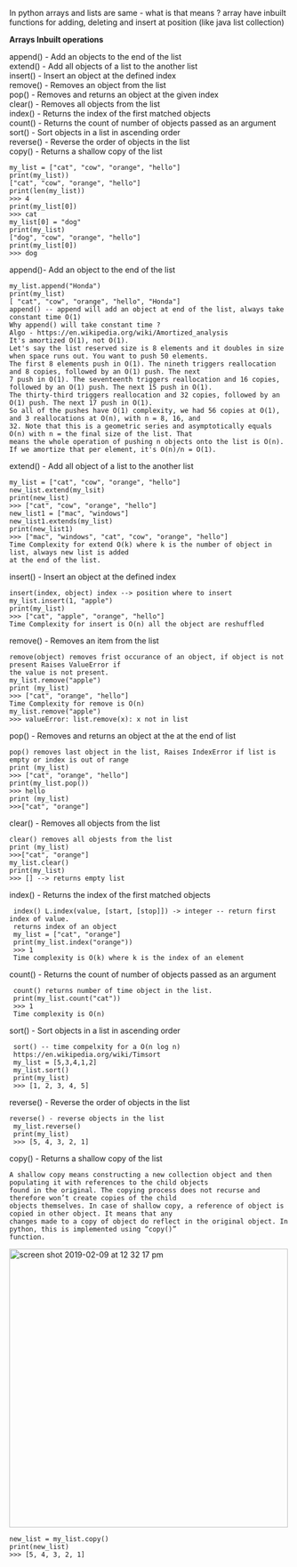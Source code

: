 
 In python arrays and lists are same - what is that means ? array have inbuilt functions for adding, 
 deleting and insert at position (like java list collection) 
 
 **Arrays Inbuilt operations**

append() - Add an objects to the end of the list <br />
extend() - Add all objects of a list to the another list <br />
insert() - Insert an object at the defined index <br />
remove() - Removes an object from the list <br />
pop() - Removes and returns an object at the given index <br />
clear() - Removes all objects from the list <br />
index() - Returns the index of the first matched objects <br />
count() - Returns the count of number of objects passed as an argument <br />
sort() - Sort objects in a list in ascending order <br />
reverse() - Reverse the order of objects in the list <br />
copy() - Returns a shallow copy of the list <br />


    my_list = ["cat", "cow", "orange", "hello"]
    print(my_list))
    ["cat", "cow", "orange", "hello"]
    print(len(my_list))
    >>> 4
    print(my_list[0])
    >>> cat 
    my_list[0] = "dog"
    print(my_list)
    ["dog", "cow", "orange", "hello"]
    print(my_list[0])
    >>> dog 
    
append()- Add an object to the end of the list

    my_list.append("Honda")
    print(my_list)
    [ "cat", "cow", "orange", "hello", "Honda"]
    append() -- append will add an object at end of the list, always take constant time O(1)
    Why append() will take constant time ?
    Algo - https://en.wikipedia.org/wiki/Amortized_analysis
    It's amortized O(1), not O(1).
    Let's say the list reserved size is 8 elements and it doubles in size when space runs out. You want to push 50 elements.
    The first 8 elements push in O(1). The nineth triggers reallocation and 8 copies, followed by an O(1) push. The next 
    7 push in O(1). The seventeenth triggers reallocation and 16 copies, followed by an O(1) push. The next 15 push in O(1).
    The thirty-third triggers reallocation and 32 copies, followed by an O(1) push. The next 17 push in O(1).
    So all of the pushes have O(1) complexity, we had 56 copies at O(1), and 3 reallocations at O(n), with n = 8, 16, and
    32. Note that this is a geometric series and asymptotically equals O(n) with n = the final size of the list. That 
    means the whole operation of pushing n objects onto the list is O(n). If we amortize that per element, it's O(n)/n = O(1).
    
extend() - Add all object of a list to the another list

    my_list = ["cat", "cow", "orange", "hello"]
    new_list.extend(my_lsit)
    print(new_list)
    >>> ["cat", "cow", "orange", "hello"]
    new_list1 = ["mac", "windows"]
    new_list1.extends(my_list)
    print(new_list1)
    >>> ["mac", "windows", "cat", "cow", "orange", "hello"]
    Time Complexity for extend O(k) where k is the number of object in list, always new list is added 
    at the end of the list.
    
insert() - Insert an object at the defined index
    
    insert(index, object) index --> position where to insert
    my_list.insert(1, "apple")
    print(my_list)
    >>> ["cat", "apple", "orange", "hello"]
    Time Complexity for insert is O(n) all the object are reshuffled 

remove() - Removes an item from the list
    
    remove(object) removes frist occurance of an object, if object is not present Raises ValueError if 
    the value is not present.
    my_list.remove("apple")
    print (my_list)
    >>> ["cat", "orange", "hello"]
    Time Complexity for remove is O(n)
    my_list.remove("apple")
    >>> valueError: list.remove(x): x not in list
    
pop() - Removes and returns an object at the at the end of list

    pop() removes last object in the list, Raises IndexError if list is empty or index is out of range
    print (my_list)
    >>> ["cat", "orange", "hello"]
    print(my_list.pop())
    >>> hello
    print (my_list)
    >>>["cat", "orange"]
    
clear() - Removes all objects from the list
   
    clear() removes all objests from the list  
    print (my_list)
    >>>["cat", "orange"]
    my_list.clear()
    print(my_list)
    >>> [] --> returns empty list 

index() - Returns the index of the first matched objects
    
     index() L.index(value, [start, [stop]]) -> integer -- return first index of value.
     returns index of an object 
     my_list = ["cat", "orange"]
     print(my_list.index("orange"))
     >>> 1
     Time complexity is O(k) where k is the index of an element 
     
count() - Returns the count of number of objects passed as an argument 
     
     count() returns number of time object in the list. 
     print(my_list.count("cat"))
     >>> 1
     Time complexity is O(n) 
     
sort() - Sort objects in a list in ascending order

     sort() -- time compelxity for a O(n log n)
     https://en.wikipedia.org/wiki/Timsort
     my_list = [5,3,4,1,2]
     my_list.sort()
     print(my_list)
     >>> [1, 2, 3, 4, 5]

reverse() - Reverse the order of objects in the list

    reverse() - reverse objects in the list 
     my_list.reverse()
     print(my_list)
     >>> [5, 4, 3, 2, 1]
     
copy() - Returns a shallow copy of the list

    A shallow copy means constructing a new collection object and then populating it with references to the child objects 
    found in the original. The copying process does not recurse and therefore won’t create copies of the child 
    objects themselves. In case of shallow copy, a reference of object is copied in other object. It means that any 
    changes made to a copy of object do reflect in the original object. In python, this is implemented using “copy()” 
    function.
    
<img width="501" alt="screen shot 2019-02-09 at 12 32 17 pm" src="https://user-images.githubusercontent.com/11428274/52526069-49ecfe00-2c68-11e9-8bab-460d383b72cf.png">
    
    new_list = my_list.copy()
    print(new_list)
    >>> [5, 4, 3, 2, 1]
     
